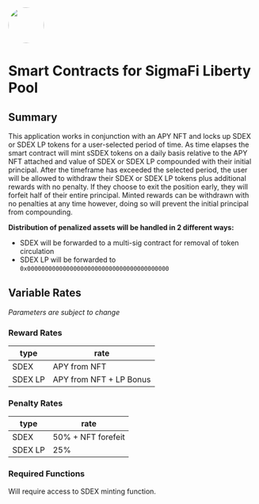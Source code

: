 <img src="https://user-images.githubusercontent.com/33762147/155625647-55c69f06-e0ea-44a8-a425-7aa086c329c5.png" style="border-radius:50%;width:72px;">

# Smart Contracts for SigmaFi Liberty Pool

## Summary

This application works in conjunction with an APY NFT and locks up SDEX or SDEX LP tokens for a user-selected period of time. As time elapses the smart contract will mint sSDEX tokens on a daily basis relative to the APY NFT attached and value of SDEX or SDEX LP compounded with their initial principal. After the timeframe has exceeded the selected period, the user will be allowed to withdraw their SDEX or SDEX LP tokens plus additional rewards with no penalty. If they choose to exit the position early, they will forfeit half of their entire principal. Minted rewards can be withdrawn with no penalties at any time however, doing so will prevent the initial principal from compounding.

**Distribution of penalized assets will be handled in 2 different ways:**
* SDEX will be forwarded to a multi-sig contract for removal of token circulation
* SDEX LP will be forwarded to `0x0000000000000000000000000000000000000000`

## Variable Rates

*Parameters are subject to change*

### Reward Rates

<div align="center">

|type|rate|
|----|----|
|SDEX|APY from NFT|
|SDEX LP|APY from NFT + LP Bonus|
  
</div>

### Penalty Rates

<div align="center">

|type|rate|
|----|----|
|SDEX|50% + NFT forefeit|
|SDEX LP|25%|
  
</div>

### Required Functions

Will require access to SDEX minting function.
